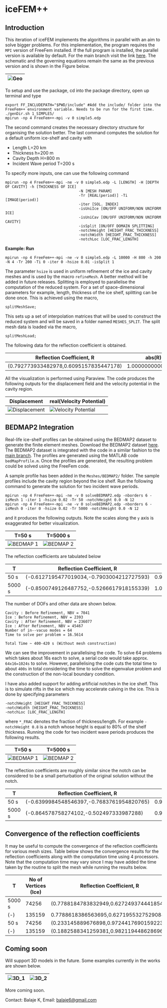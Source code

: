 # iceFEM++

## Introduction

This iteration of iceFEM implements the algorithms in parallel with an aim to solve bigger problems. For this implementation, the program requires the ``MPI`` version of FreeFem installed. If the full program is installed, the parallel version is available by default. For the main branch visit the link [here](https://github.com/Balaje/iceFem/tree/master). The schematic and
the governing equations remain the same as the previous version and is shown in the Figure below.

| ![Geo](./Images/iceGeo.png)
| ----------------------------------

To setup and use the package, cd into the package directory, open up terminal and type

```shell
export FF_INCLUDEPATH="$PWD/include" #Add the include/ folder into the FreeFem++ environment variable. Needs to be run for the first time.
./genDir.sh 1_SIMPLE5/
mpirun -np 4 FreeFem++-mpi -v 0 simple5.edp
```

The second command creates the necessary directory structure for organising the solution better. The last command computes the solution for a default uniform ice-shelf and cavity with

* Length L=20 km
* Thickness h=200 m
* Cavity Depth H=800 m
* Incident Wave period T=200 s

To specify more inputs, one can use the following command

```shell
mpirun -np 4 FreeFem++-mpi -ne -v 0 simple5.edp -L [LENGTH] -H [DEPTH OF CAVITY] -h [THICKNESS OF ICE]
                                 -N [MESH PARAM]
                                 -Tr [REAL(period)] -Ti [IMAGE(period)]
                                 -iter [SOL. INDEX]
                                 -isUniIce [ON/OFF UNIFORM/NON UNIFORM ICE]
                                 -isUniCav [ON/OFF UNIFORM/NON UNIFORM CAVITY]
                                 -isSplit [ON/OFF DOMAIN SPLITTING]
                                 -notchHeight [HEIGHT_FRAC_THICKNESS]
                                 -notchWidth [HEIGHT_FRAC_THICKNESS]
                                 -notchLoc [LOC_FRAC_LENGTH]
```

**Example: Run**

```shell
mpirun -np 4 FreeFem++-mpi -ne -v 0 simple5.edp -L 10000 -H 800 -h 200 -N 4 -Tr 200 -Ti 0 -iter 0 -hsize 0.01 -isSplit 1  
```

The parameter ``hsize`` is used in uniform refinement of the ice and cavity meshes and is used by the macro ```refineMesh```. A better method will be added in future releases. Splitting is employed to parallelise the computation of the reduced system. For a set of space-dimensional parameters for example, length, thickness of the ice shelf, splitting can be done once. This is achieved using the macro,

``` shell
splitMeshSave;
```

This sets up a set of interpolation matrices that will be used to construct the reduced system and will be saved in a folder named ```MESHES_SPLIT```. The split mesh data is loaded via the macro,

```shell
splitMeshLoad;
```

The following data for the reflection coefficient is obtained.

| Reflection Coefficient, R | abs(R) |
----- | ---- |
| (0.792773933482978,0.6095157835447178) | 1.000000000000102 |

All the visualization is performed using Paraview. The code produces the following outputs for the displacement field and the velocity potential in the cavity region.

| Displacement | real(Velocity Potential)|
| --- | ---- |
|  ![Displacement](./Images/ReDisp1.png) | ![Velocity Potential](./Images/RePhi1.png) |





## BEDMAP2 Integration

Real-life ice-shelf profiles can be obtained using the BEDMAP2 dataset to generate the finite element meshes. Download the BEDMAP2 dataset [here](https://www.mathworks.com/matlabcentral/fileexchange/42353-bedmap2-toolbox-for-matlab). The BEDMAP2 dataset is integrated with the code in a similar fashion to the [main branch](https://github.com/Balaje/iceFem/tree/master#bedmap2-integration). The profiles are generated using the MATLAB code ```bedMapProfile.m```. Once the profiles are generated, the resulting problem could be solved using the FreeFem code.

A sample profile has been added in the ```Meshes/BEDMAP2/``` folder. The sample profiles include the cavity region beyond the ice shelf. Run the following command to generate the solution for two incident wave periods.

```shell
mpirun -np 4 FreeFem++-mpi -ne -v 0 solveBEDMAP2.edp -nborders 6 -isMesh 1 -iter 1 -hsize 0.02 -Tr 50 -notchHeight 0.0 -N 12
mpirun -np 4 FreeFem++-mpi -ne -v 0 solveBEDMAP2.edp -nborders 6 -isMesh 0 -iter 0 -hsize 0.02 -Tr 5000 -notchHeight 0.0 -N 12
```

and it produces the following outputs. Note the scales along the ``y`` axis is exaggerated for better visualization.

| T=50 s | T=5000 s |
| --- | --- |
| ![BEDMAP 1](./Images/BM1.png) | ![BEDMAP 2](./Images/BM2.png) |

The reflection coefficients are tabulated below

T | Reflection Coefficient, R | abs(R) |
---| ---- | ---- |
50 s| (-0.6127195477019034,-0.7903004212727593) | 0.999999999999963 |
5000 s | (-0.8500749126487752,-0.5266617918155339) | 1.000000000036586 |


The number of DOFs and other data are shown below.

```
Cavity : Before Refinement, NBV = 7041
Ice : Before Refinement, NBV = 2393
Cavity : After Refinement, NBV = 236077
Ice : After Refinement, NBV = 45467
Number of in--vacuo modes = 64
Time to solve per problem = 16.5614

Total Time ~ 400-420 s (Without mesh construction)
```
We can see the improvement in parallelising the code. To solve 64 problems which takes about 16s each to solve, a serial code would take approx. ``64x16=1024s`` to solve. However, parallelising the code cuts the total time to about ``400s`` in total considering the time to solve the eigenvalue problem and the construction of the non-local boundary condition.

I have also added support for adding artificial notches in the ice shelf. This is to simulate rifts in the ice which may accelerate calving in the ice. This is done by specifying parameters

```shell
-notchHeight [HEIGHT_FRAC_THICKNESS]
-notchWidth [HEIGHT_FRAC_THICKNESS]
-notchLoc [LOC_FRAC_LENGTH]
```
where ``*_FRAC`` denotes the fraction of thickness/length. For example ```-notchHeight 0.8``` is a notch whose height is equal to 80% of the shelf thickness. Running the code for two incident wave periods produces the following results.

| T=50 s | T=5000 s |
| --- | --- |
| ![BEDMAP 1](./Images/BM3.png) | ![BEDMAP 2](./Images/BM4.png) |

The reflection coefficients are roughly similar since the notch can be considered to be a small perturbation of the original solution without the notch.

T | Reflection Coefficient, R | abs(R) |
---| ---- | ---- |
50 s| (-0.6399984548546397,-0.7683761954820765) | 0.9999999999999183 |
5000 s | (-0.864578758274102,-0.502497333987288) | 0.9999999999615601 |

## Convergence of the reflection coefficients
It may be useful to compute the convergence of the reflection coefficients for various mesh sizes. Table below shows the convergence results for the reflection coefficients along with the computation time using 4 processors. Note that the computation time may vary since I may have added the time taken by the routine to split the mesh while running the results below.

T | No of Vertices (Ice) | Reflection Coefficient, R | abs(R) | Computation time (in s)|
--- | --- | --- | ---- | --- |
5000 s | 74256 | (0.7788184783832949,0.6272493744418549) | 1.000000000004485 | 182.92829 |
 (-) | 135159 | 0.7788618386563695,0.6271955327529088 | 1.000000000010193 | 309.2567 |
50 s | 74256 | (0.233145889676898,0.9724417690159223) | 1.000000000000024 | 220.0760 |
 (-) | 135159 | (0.1882588341259381,0.9821194486286965) | 1.000000000000596 | 429.2906 |




## Coming soon
Will support 3D models in the future. Some examples currently in the works are shown below.

 | ![3D_1](./Images/Displacement.png) | ![3D_2](./Images/Velocity.png) |
 | ---------------------------------- | ------------------------------ |

More coming soon.

Contact: Balaje K,  Email: [balaje6@gmail.com](mailto:balaje6@gmail.com)
